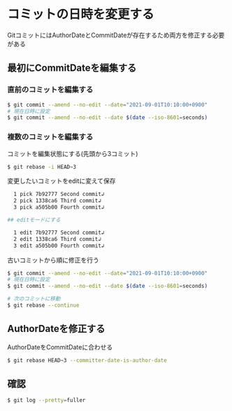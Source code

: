 # コミットの日時を変更する
GitコミットにはAuthorDateとCommitDateが存在するため両方を修正する必要がある

## 最初にCommitDateを編集する
### 直前のコミットを編集する

```sh
$ git commit --amend --no-edit --date="2021-09-01T10:10:00+0900"
# 現在日時に設定
$ git commit --amend --no-edit --date $(date --iso-8601=seconds)
```

### 複数のコミットを編集する
コミットを編集状態にする(先頭から3コミット)

```sh
$ git rebase -i HEAD~3
```

変更したいコミットをeditに変えて保存

```sh
  1 pick 7b92777 Second commit↲
  2 pick 1338ca6 Third commit↲
  3 pick a505b00 Fourth commit↲

## editモードにする

  1 edit 7b92777 Second commit↲
  2 edit 1338ca6 Third commit↲
  3 edit a505b00 Fourth commit↲
```

古いコミットから順に修正を行う

```sh
$ git commit --amend --no-edit --date="2021-09-01T10:10:00+0900"
# 現在日時に設定
$ git commit --amend --no-edit --date $(date --iso-8601=seconds)

# 次のコミットに移動
$ git rebase --continue
```

## AuthorDateを修正する
AuthorDateをCommitDateに合わせる

```sh
$ git rebase HEAD~3 --committer-date-is-author-date
```

## 確認

```sh
$ git log --pretty=fuller
```